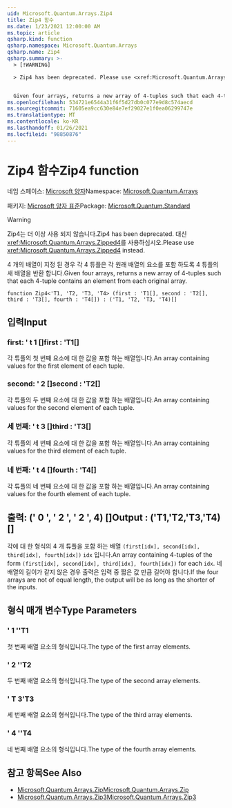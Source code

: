 ```yaml
---
uid: Microsoft.Quantum.Arrays.Zip4
title: Zip4 함수
ms.date: 1/23/2021 12:00:00 AM
ms.topic: article
qsharp.kind: function
qsharp.namespace: Microsoft.Quantum.Arrays
qsharp.name: Zip4
qsharp.summary: >-
  > [!WARNING]

  > Zip4 has been deprecated. Please use <xref:Microsoft.Quantum.Arrays.Zipped4> instead.


  Given four arrays, returns a new array of 4-tuples such that each 4-tuple contains an element from each original array.
ms.openlocfilehash: 534721e6544a31f6f5d27db0c077e9d8c574aecd
ms.sourcegitcommit: 71605ea9cc630e84e7ef29027e1f0ea06299747e
ms.translationtype: MT
ms.contentlocale: ko-KR
ms.lasthandoff: 01/26/2021
ms.locfileid: "98850876"
---
```

# <a name="zip4-function"></a><span data-ttu-id="c3d98-102">Zip4 함수</span><span class="sxs-lookup"><span data-stu-id="c3d98-102">Zip4 function</span></span>

<span data-ttu-id="c3d98-103">네임 스페이스: [Microsoft 양자](xref:Microsoft.Quantum.Arrays)</span><span class="sxs-lookup"><span data-stu-id="c3d98-103">Namespace: [Microsoft.Quantum.Arrays](xref:Microsoft.Quantum.Arrays)</span></span>

<span data-ttu-id="c3d98-104">패키지: [Microsoft 양자 표준](https://nuget.org/packages/Microsoft.Quantum.Standard)</span><span class="sxs-lookup"><span data-stu-id="c3d98-104">Package: [Microsoft.Quantum.Standard](https://nuget.org/packages/Microsoft.Quantum.Standard)</span></span>


> [!WARNING]
> <span data-ttu-id="c3d98-105">Zip4는 더 이상 사용 되지 않습니다.</span><span class="sxs-lookup"><span data-stu-id="c3d98-105">Zip4 has been deprecated.</span></span> <span data-ttu-id="c3d98-106">대신 <xref:Microsoft.Quantum.Arrays.Zipped4>를 사용하십시오.</span><span class="sxs-lookup"><span data-stu-id="c3d98-106">Please use <xref:Microsoft.Quantum.Arrays.Zipped4> instead.</span></span>

<span data-ttu-id="c3d98-107">4 개의 배열이 지정 된 경우 각 4 튜플은 각 원래 배열의 요소를 포함 하도록 4 튜플의 새 배열을 반환 합니다.</span><span class="sxs-lookup"><span data-stu-id="c3d98-107">Given four arrays, returns a new array of 4-tuples such that each 4-tuple contains an element from each original array.</span></span>

```qsharp
function Zip4<'T1, 'T2, 'T3, 'T4> (first : 'T1[], second : 'T2[], third : 'T3[], fourth : 'T4[]) : ('T1, 'T2, 'T3, 'T4)[]
```


## <a name="input"></a><span data-ttu-id="c3d98-108">입력</span><span class="sxs-lookup"><span data-stu-id="c3d98-108">Input</span></span>

### <a name="first--t1"></a><span data-ttu-id="c3d98-109">first: ' t 1 []</span><span class="sxs-lookup"><span data-stu-id="c3d98-109">first : 'T1[]</span></span>

<span data-ttu-id="c3d98-110">각 튜플의 첫 번째 요소에 대 한 값을 포함 하는 배열입니다.</span><span class="sxs-lookup"><span data-stu-id="c3d98-110">An array containing values for the first element of each tuple.</span></span>


### <a name="second--t2"></a><span data-ttu-id="c3d98-111">second: ' 2 []</span><span class="sxs-lookup"><span data-stu-id="c3d98-111">second : 'T2[]</span></span>

<span data-ttu-id="c3d98-112">각 튜플의 두 번째 요소에 대 한 값을 포함 하는 배열입니다.</span><span class="sxs-lookup"><span data-stu-id="c3d98-112">An array containing values for the second element of each tuple.</span></span>


### <a name="third--t3"></a><span data-ttu-id="c3d98-113">세 번째: ' t 3 []</span><span class="sxs-lookup"><span data-stu-id="c3d98-113">third : 'T3[]</span></span>

<span data-ttu-id="c3d98-114">각 튜플의 세 번째 요소에 대 한 값을 포함 하는 배열입니다.</span><span class="sxs-lookup"><span data-stu-id="c3d98-114">An array containing values for the third element of each tuple.</span></span>


### <a name="fourth--t4"></a><span data-ttu-id="c3d98-115">네 번째: ' t 4 []</span><span class="sxs-lookup"><span data-stu-id="c3d98-115">fourth : 'T4[]</span></span>

<span data-ttu-id="c3d98-116">각 튜플의 네 번째 요소에 대 한 값을 포함 하는 배열입니다.</span><span class="sxs-lookup"><span data-stu-id="c3d98-116">An array containing values for the fourth element of each tuple.</span></span>



## <a name="output--t1t2t3t4"></a><span data-ttu-id="c3d98-117">출력: (' 0 ', ' 2 ', ' 2 ', 4) []</span><span class="sxs-lookup"><span data-stu-id="c3d98-117">Output : ('T1,'T2,'T3,'T4)[]</span></span>

<span data-ttu-id="c3d98-118">각에 대 한 형식의 4 개 튜플을 포함 하는 배열 `(first[idx], second[idx], third[idx], fourth[idx])` `idx` 입니다.</span><span class="sxs-lookup"><span data-stu-id="c3d98-118">An array containing 4-tuples of the form `(first[idx], second[idx], third[idx], fourth[idx])` for each `idx`.</span></span> <span data-ttu-id="c3d98-119">네 배열의 길이가 같지 않은 경우 출력은 입력 중 짧은 값 만큼 길어야 합니다.</span><span class="sxs-lookup"><span data-stu-id="c3d98-119">If the four arrays are not of equal length, the output will be as long as the shorter of the inputs.</span></span>

## <a name="type-parameters"></a><span data-ttu-id="c3d98-120">형식 매개 변수</span><span class="sxs-lookup"><span data-stu-id="c3d98-120">Type Parameters</span></span>

### <a name="t1"></a><span data-ttu-id="c3d98-121">' 1 '</span><span class="sxs-lookup"><span data-stu-id="c3d98-121">'T1</span></span>

<span data-ttu-id="c3d98-122">첫 번째 배열 요소의 형식입니다.</span><span class="sxs-lookup"><span data-stu-id="c3d98-122">The type of the first array elements.</span></span>
### <a name="t2"></a><span data-ttu-id="c3d98-123">' 2 '</span><span class="sxs-lookup"><span data-stu-id="c3d98-123">'T2</span></span>

<span data-ttu-id="c3d98-124">두 번째 배열 요소의 형식입니다.</span><span class="sxs-lookup"><span data-stu-id="c3d98-124">The type of the second array elements.</span></span>
### <a name="t3"></a><span data-ttu-id="c3d98-125">' T 3</span><span class="sxs-lookup"><span data-stu-id="c3d98-125">'T3</span></span>

<span data-ttu-id="c3d98-126">세 번째 배열 요소의 형식입니다.</span><span class="sxs-lookup"><span data-stu-id="c3d98-126">The type of the third array elements.</span></span>
### <a name="t4"></a><span data-ttu-id="c3d98-127">' 4 '</span><span class="sxs-lookup"><span data-stu-id="c3d98-127">'T4</span></span>

<span data-ttu-id="c3d98-128">네 번째 배열 요소의 형식입니다.</span><span class="sxs-lookup"><span data-stu-id="c3d98-128">The type of the fourth array elements.</span></span>

## <a name="see-also"></a><span data-ttu-id="c3d98-129">참고 항목</span><span class="sxs-lookup"><span data-stu-id="c3d98-129">See Also</span></span>

- [<span data-ttu-id="c3d98-130">Microsoft.Quantum.Arrays.Zip</span><span class="sxs-lookup"><span data-stu-id="c3d98-130">Microsoft.Quantum.Arrays.Zip</span></span>](xref:Microsoft.Quantum.Arrays.Zip)
- [<span data-ttu-id="c3d98-131">Microsoft.Quantum.Arrays.Zip3</span><span class="sxs-lookup"><span data-stu-id="c3d98-131">Microsoft.Quantum.Arrays.Zip3</span></span>](xref:Microsoft.Quantum.Arrays.Zip3)